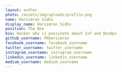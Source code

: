 ```yaml
---
layout: author
photo: /assets/img/uploads/profile.png
name: Harsimran Sidhu
display_name: Harsimran Sidhu
position: The One
bio: Hacker who is passinate about IoT and DevOps
github_username: PKHarsimran
facebook_username: facebook_username
twitter_username: twitter_username
instagram_username: instagram_username
linkedin_username: linkedin_username
medium_username: medium_username
---
```


